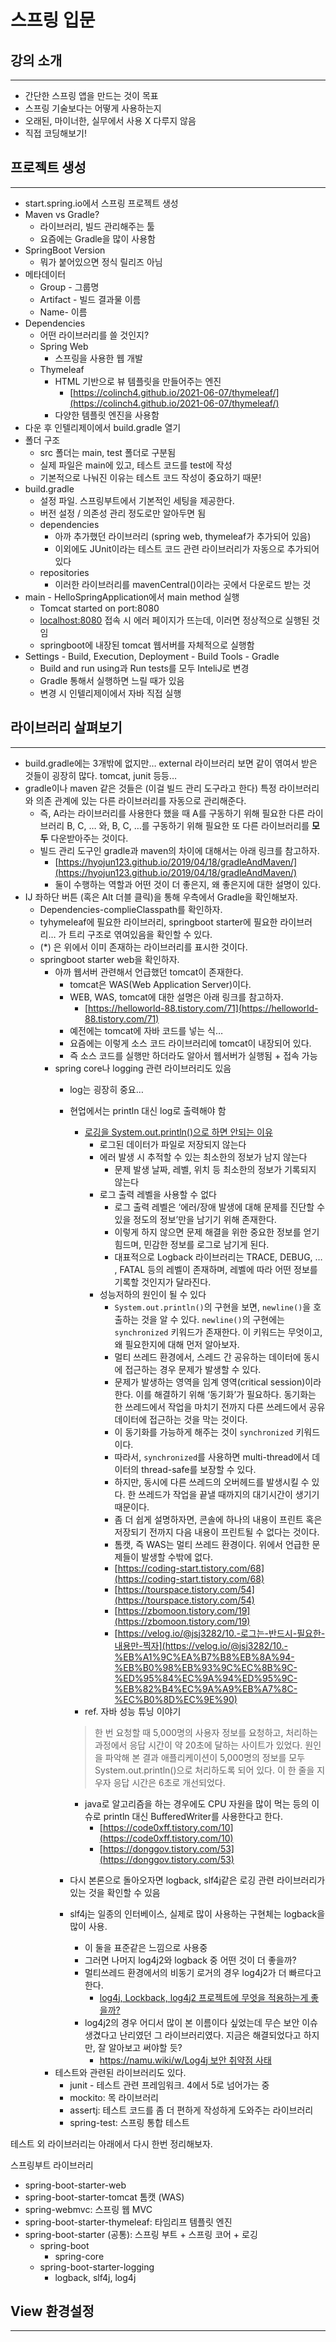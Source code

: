 # 스프링 입문

## 강의 소개

---

- 간단한 스프링 앱을 만드는 것이 목표
- 스프링 기술보다는 어떻게 사용하는지
- 오래된, 마이너한, 실무에서 사용 X 다루지 않음
- 직접 코딩해보기!

## 프로젝트 생성

---

- start.spring.io에서 스프링 프로젝트 생성
- Maven vs Gradle?
    - 라이브러리, 빌드 관리해주는 툴
    - 요즘에는 Gradle을 많이 사용함
- SpringBoot Version
    - 뭐가 붙어있으면 정식 릴리즈 아님
- 메타데이터
    - Group - 그룹명
    - Artifact - 빌드 결과물 이름
    - Name- 이름
- Dependencies
    - 어떤 라이브러리를 쓸 것인지?
    - Spring Web
        - 스프링을 사용한 웹 개발
    - Thymeleaf
        - HTML 기반으로 뷰 템플릿을 만들어주는 엔진
            - [https://colinch4.github.io/2021-06-07/thymeleaf/](https://colinch4.github.io/2021-06-07/thymeleaf/)
        - 다양한 템플릿 엔진을 사용함
- 다운 후 인텔리제이에서 build.gradle 열기
- 폴더 구조
    - src 폴더는 main, test 폴더로 구분됨
    - 실제 파일은 main에 있고, 테스트 코드를 test에 작성
    - 기본적으로 나눠진 이유는 테스트 코드 작성이 중요하기 때문!
- build.gradle
    - 설정 파일. 스프링부트에서 기본적인 세팅을 제공한다.
    - 버전 설정 / 의존성 관리 정도로만 알아두면 됨
    - dependencies
        - 아까 추가했던 라이브러리 (spring web, thymeleaf가 추가되어 있음)
        - 이외에도 JUnit이라는 테스트 코드 관련 라이브러리가 자동으로 추가되어 있다
    - repositories
        - 이러한 라이브러리를 mavenCentral()이라는 곳에서 다운로드 받는 것
- main - HelloSpringApplication에서 main method 실행
    - Tomcat started on port:8080
    - [localhost:8080](http://localhost:8080) 접속 시 에러 페이지가 뜨는데, 이러면 정상적으로 실행된 것임
    - springboot에 내장된 tomcat 웹서버를 자체적으로 실행함
- Settings - Build, Execution, Deployment - Build Tools - Gradle
    - Build and run using과 Run tests를 모두 InteliJ로 변경
    - Gradle 통해서 실행하면 느릴 때가 있음
    - 변경 시 인텔리제이에서 자바 직접 실행
  
## 라이브러리 살펴보기

---

- build.gradle에는 3개밖에 없지만… external 라이브러리 보면 같이 엮여서 받은 것들이 굉장히 많다. tomcat, junit 등등…
- gradle이나 maven 같은 것들은 (이걸 빌드 관리 도구라고 한다) 특정 라이브러리와 의존 관계에 있는 다른 라이브러리를 자동으로 관리해준다.
    - 즉, A라는 라이브러리를 사용한다 했을 때 A를 구동하기 위해 필요한 다른 라이브러리 B, C, … 와, B, C, …를 구동하기 위해 필요한 또 다른 라이브러리를 **모두** 다운받아주는 것이다.
    - 빌드 관리 도구인 gradle과 maven의 차이에 대해서는 아래 링크를 참고하자.
        - [https://hyojun123.github.io/2019/04/18/gradleAndMaven/](https://hyojun123.github.io/2019/04/18/gradleAndMaven/)
        - 둘이 수행하는 역할과 어떤 것이 더 좋은지, 왜 좋은지에 대한 설명이 있다.
- IJ 좌하단 버튼 (혹은 Alt 더블 클릭)을 통해 우측에서 Gradle을 확인해보자.
    - Dependencies-complieClasspath를 확인하자.
    - tyhymeleaf에 필요한 라이브러리, springboot starter에 필요한 라이브러리… 가 트리 구조로 엮여있음을 확인할 수 있다.
    - (*) 은 위에서 이미 존재하는 라이브러리를 표시한 것이다.
    - springboot starter web을 확인하자.
        - 아까 웹서버 관련해서 언급했던 tomcat이 존재한다.
            - tomcat은 WAS(Web Application Server)이다.
            - WEB, WAS, tomcat에 대한 설명은 아래 링크를 참고하자.
                - [https://helloworld-88.tistory.com/71](https://helloworld-88.tistory.com/71)
            - 예전에는 tomcat에 자바 코드를 넣는 식…
            - 요즘에는 이렇게 소스 코드 라이브러리에 tomcat이 내장되어 있다.
            - 즉 소스 코드를 실행만 하더라도 알아서 웹서버가 실행됨 + 접속 가능
        - spring core나 logging 관련 라이브러리도 있음
            - log는 굉장히 중요…
            - 현업에서는 println 대신 log로 출력해야 함
                - [로깅을 System.out.println()으로 하면 안되는 이유](https://hudi.blog/do-not-use-system-out-println-for-logging/)
                    - 로그된 데이터가 파일로 저장되지 않는다
                    - 에러 발생 시 추적할 수 있는 최소한의 정보가 남지 않는다
                        - 문제 발생 날짜, 레벨, 위치 등 최소한의 정보가 기록되지 않는다
                    - 로그 출력 레벨을 사용할 수 없다
                        - 로그 출력 레벨은 ‘에러/장애 발생에 대해 문제를 진단할 수 있을 정도의 정보’만을 남기기 위해 존재한다.
                        - 이렇게 하지 않으면 문제 해결을 위한 중요한 정보를 얻기 힘드며, 민감한 정보를 로그로 남기게 된다.
                        - 대표적으로 Logback 라이브러리는 TRACE, DEBUG, … , FATAL 등의 레벨이 존재하며, 레벨에 따라 어떤 정보를 기록할 것인지가 달라진다.
                    - 성능저하의 원인이 될 수 있다
                        - `System.out.println()`의 구현을 보면, `newline()`을 호출하는 것을 알 수 있다. `newline()`의 구현에는 `synchronized` 키워드가 존재한다. 이 키워드는 무엇이고, 왜 필요한지에 대해 먼저 알아보자.
                        - 멀티 쓰레드 환경에서, 스레드 간 공유하는 데이터에 동시에 접근하는 경우 문제가 발생할 수 있다.
                        - 문제가 발생하는 영역을 임계 영역(critical session)이라 한다. 이를 해결하기 위해 ‘동기화’가 필요하다. 동기화는 한 쓰레드에서 작업을 마치기 전까지 다른 쓰레드에서 공유 데이터에 접근하는 것을 막는 것이다.
                        - 이 동기화를 가능하게 해주는 것이 `synchronized` 키워드이다.
                        - 따라서, `synchronized`를 사용하면 multi-thread에서 데이터의 thread-safe를 보장할 수 있다.
                        - 하지만, 동시에 다른 쓰레드의 오버헤드를 발생시킬 수 있다. 한 쓰레드가 작업을 끝낼 때까지의 대기시간이 생기기 때문이다.
                        - 좀 더 쉽게 설명하자면, 콘솔에 하나의 내용이 프린트 혹은 저장되기 전까지 다음 내용이 프린트될 수 없다는 것이다.
                        - 톰캣, 즉 WAS는 멀티 쓰레드 환경이다. 위에서 언급한 문제들이 발생할 수밖에 없다.
                        - [https://coding-start.tistory.com/68](https://coding-start.tistory.com/68)
                        - [https://tourspace.tistory.com/54](https://tourspace.tistory.com/54)
                        - [https://zbomoon.tistory.com/19](https://zbomoon.tistory.com/19)
                        - [https://velog.io/@jsj3282/10.-로그는-반드시-필요한-내용만-찍자](https://velog.io/@jsj3282/10.-%EB%A1%9C%EA%B7%B8%EB%8A%94-%EB%B0%98%EB%93%9C%EC%8B%9C-%ED%95%84%EC%9A%94%ED%95%9C-%EB%82%B4%EC%9A%A9%EB%A7%8C-%EC%B0%8D%EC%9E%90)
                - ref. 자바 성능 튜닝 이야기

              > 한 번 요청할 때 5,000명의 사용자 정보를 요청하고, 처리하는 과정에서 응답 시간이 약 20초에 달하는 사이트가 있었다. 원인을 파악해 본 결과 애플리케이션이 5,000명의 정보를 모두 System.out.println()으로 처리하도록 되어 있다. 이 한 줄을 지우자 응답 시간은 6초로 개선되었다.
              >
                - java로 알고리즘을 하는 경우에도 CPU 자원을 많이 먹는 등의 이슈로 println 대신 BufferedWriter를 사용한다고 한다.
                    - [https://code0xff.tistory.com/10](https://code0xff.tistory.com/10)
                    - [https://donggov.tistory.com/53](https://donggov.tistory.com/53)
            - 다시 본론으로 돌아오자면 logback, slf4j같은 로깅 관련 라이브러리가 있는 것을 확인할 수 있음
            - slf4j는 일종의 인터베이스, 실제로 많이 사용하는 구현체는 logback을 많이 사용.
                - 이 둘을 표준같은 느낌으로 사용중
                - 그러면 나머지 log4j2와 logback 중 어떤 것이 더 좋을까?
                - 멀티쓰레드 환경에서의 비동기 로거의 경우 log4j2가 더 빠르다고 한다.
                    - [log4j, Lockback, log4j2 프로젝트에 무엇을 적용하는게 좋을까?](https://junghyungil.tistory.com/160)
                - log4j2의 경우 어디서 많이 본 이름이다 싶었는데 무슨 보안 이슈 생겼다고 난리였던 그 라이브러리였다. 지금은 해결되었다고 하지만, 잘 알아보고 써야할 듯?
                    - [https://namu.wiki/w/Log4j 보안 취약점 사태](https://namu.wiki/w/Log4j%20%EB%B3%B4%EC%95%88%20%EC%B7%A8%EC%95%BD%EC%A0%90%20%EC%82%AC%ED%83%9C)
        - 테스트와 관련된 라이브러리도 있다.
            - junit - 테스트 관련 프레임워크. 4에서 5로 넘어가는 중
            - mockito: 목 라이브러리
            - assertj: 테스트 코드를 좀 더 편하게 작성하게 도와주는 라이브러리
            - spring-test: 스프링 통합 테스트

테스트 외 라이브러리는 아래에서 다시 한번 정리해보자.

스프링부트 라이브러리

- spring-boot-starter-web
- spring-boot-starter-tomcat 톰캣 (WAS)
- spring-webmvc: 스프링 웹 MVC
- spring-boot-starter-thymeleaf: 타임리프 템플릿 엔진
- spring-boot-starter (공통): 스프링 부트 + 스프링 코어 + 로깅
    - spring-boot
        - spring-core
    - spring-boot-starter-logging
        - logback, slf4j, log4j

## View 환경설정

---